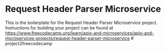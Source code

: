 # Request Header Parser Microservice

This is the boilerplate for the Request Header Parser Microservice project. Instructions for building your project can be found at https://www.freecodecamp.org/learn/apis-and-microservices/apis-and-microservices-projects/request-header-parser-microservice
#   p r o j e c t 2 f r e e c o d e c a m p  
 